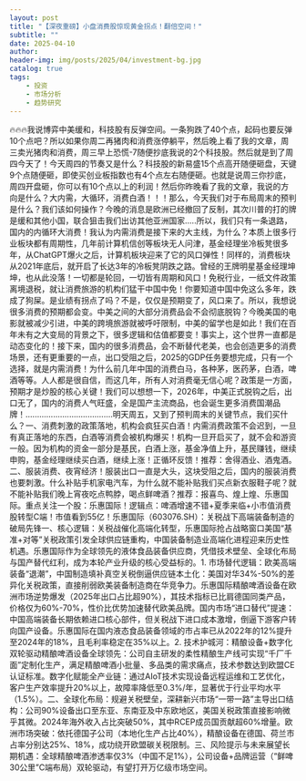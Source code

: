 ```yaml
---
layout: post
title: "【深夜重磅】小盘消费股惊现黄金拐点！翻倍空间！"
subtitle: ""
date: 2025-04-10
author: 
header-img: img/posts/2025/04/investment-bg.jpg
catalog: true
tags:
    - 投资
    - 市场分析
    - 趋势研究
---
```


🔥🔥🔥我说博弈中美缓和，科技股有反弹空间。一条狗跌了40个点，起码也要反弹10个点吧？所以如果你周二再猪肉和消费涨停躺平，然后晚上看了我的文章，周三卖光猪肉和消费，周三早上恐慌-7随便抄底我说的2个科技股。然后就是到了周四今天了！今天周四的节奏又是什么？科技股的新易盛15个点高开随便砸盘，天键9个点随便砸，即使买创业板指数也有4个点左右随便砸。也就是说周三你抄底，周四开盘砸，你可以有10个点以上的利润！然后你昨晚看了我的文章，我说的方向是什么？大内需，大循环，消费白酒！！！那么，今天我们对于布局周末的预判是什么？我们该如何操作？今晚的消息是欧洲已经撤回了反制，其次川普的打的牌是缓和其他小国，联合狙击我们出访其他亚洲国家.....所以，我们只有一条退路，国内的内循环大消费！我认为内需消费是接下来的大主线，为什么？本质上很多行业板块都有周期性，几年前计算机信创等板块无人问津，基金经理坐冷板凳很多年，从ChatGPT爆火之后，计算机板块迎来了它的风口弹性！同样的，消费板块从2021年底后，就开启了长达3年的冷板凳阴跌之路。曾经的王牌明星基金经理坤坤，也从此没落！一切都是轮回，一切皆有周期和风口！免税行业，一纸文件政策离境退税，就让消费旅游的机构们猛干中国中免！你要知道中国中免这么多年，跌成了狗屎。是业绩有拐点了吗？不是，仅仅是预期变了，风口来了。所以，我想说很多消费的预期都会变。中美之间的大部分消费品会不会彻底脱钩？今晚美国的电影就被减少引进，中美的跨境旅游就被呼吁限制，中美的留学也是如此！我们在百年未有之大变局的背景之下，很多逻辑和估值都要变！事实上，这个世界一直都是动态变化的！接下来，国内的很多消费品，会不断替代老美，也会创造更多的消费场景，还有更重要的一点，出口受阻之后，2025的GDP任务要想完成，只有一个选择，就是内需消费！为什么前几年中国的消费白马，各种茅，医药茅，白酒，啤酒等等。人人都是很自信，而这几年，所有人对消费毫无信心呢？政策是一方面，预期才是炒股的核心关键！我们可以想想一下，2026年，中美正式脱钩之后，出口无了，国内的消费人气旺盛，全是国产主流商品，也会诞生更多消费国潮品牌！......................................明天周五，又到了预判周末的关键节点，我们买什么？一、消费刺激的政策落地，机构会疯狂买白酒！内需消费政策不会迟到，一旦有真正落地的东西，白酒等消费会被机构爆买！机构一旦开启买了，就不会和游资一般。因为机构的资金一部分是基民，白酒上涨，基金净值上升，基民赚钱，继续申购，基金经理继续买白酒，继续上涨！正循环反馈！推荐：舍得酒业、酒鬼酒。二、服装消费、夜宵经济！服装出口一直是大头，这块受阻之后，国内的服装消费也要刺激。什么补贴手机家电汽车，为什么就不能补贴我们买点新衣服鞋子呢？就不能补贴我们晚上宵夜吃点鸭脖，喝点鲜啤酒？推荐：报喜鸟、煌上煌、乐惠国际。重点关注一个股：乐惠国际！逻辑点：啤酒增速不错+夏季来临+小市值消费股转型C端！市值看到55亿！乐惠国际（603076.SH）：关税战下高端装备制造的破局先锋一、核心逻辑：关税战催化高端化转型，乐惠国际抢占战略窗口美国“基准+对等”关税政策引发全球供应链重构，中国装备制造业高端化进程迎来历史性机遇。乐惠国际作为全球领先的液体食品装备供应商，凭借技术壁垒、全球化布局与国产替代红利，成为本轮产业升级的核心受益标的。1. 市场替代逻辑：欧美高端装备“退潮”，中国制造填补真空关税倒逼供应链本土化：美国对华34%-50%的差异化关税政策，直接削弱欧美装备制造商在华竞争力。乐惠国际精酿啤酒设备在欧洲市场逆势爆发（2025年出口占比超90%），其技术指标已比肩德国同类产品，价格仅为60%-70%，性价比优势加速替代欧美品牌。国内市场“进口替代”提速：中国高端装备长期依赖进口核心部件，但关税战下进口成本激增，倒逼下游客户转向国产设备。乐惠国际在国内液态食品装备领域的市占率已从2022年的12%提升至2024年的18%，且毛利率稳定在35%以上。2. 技术护城河：精酿设备+数字化双轮驱动精酿啤酒设备全球领先：公司自主研发的柔性精酿生产线可实现“千厂千面”定制化生产，满足精酿啤酒小批量、多品类的需求痛点，技术参数达到欧盟CE认证标准。数字化赋能全产业链：通过AIoT技术实现设备远程运维和工艺优化，客户生产效率提升20%以上，故障率降低至0.3%/年，显著优于行业平均水平（1.5%）。二、全球化布局：规避关税壁垒，深耕新兴市场“一带一路”主导出口结构：公司90%设备出口至东亚、东南亚及中东欧地区，美国关税政策直接影响微乎其微。2024年海外收入占比突破50%，其中RCEP成员国贡献超60%增量。欧洲市场突破：依托德国子公司（本地化生产占比40%），精酿设备在德国、荷兰市占率分别达25%、18%，成功绕开欧盟碳关税限制。三、风险提示与未来展望长期机遇：全球精酿啤酒渗透率仅3%（中国不足1%），公司设备+品牌运营（“鲜啤30公里”C端布局）双轮驱动，有望打开万亿级市场空间。